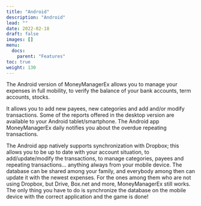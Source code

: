 ```yaml
---
title: "Android"
description: "Android"
lead: ""
date: 2022-02-18
draft: false
images: []
menu:
  docs:
    parent: "Features"
toc: true
weight: 130
---
```


The Android version of MoneyManagerEx allows you to manage your expenses in full mobility, to verify the balance of your bank accounts, term accounts, stocks.

It allows you to add new payees, new categories and add and/or modify transactions. Some of the reports offered in the desktop version are available to your Android tablet/smartphone. The Android app MoneyManagerEx daily notifies you about the overdue repeating transactions.

The Android app natively supports synchronization with Dropbox; this allows you to be up to date with your account situation, to add/update/modify the transactions, to manage categories, payees and repeating transactions... anything always from your mobile device. The database can be shared among your family, and everybody among then can update it with the newest expenses. For the ones among them who are not using Dropbox, but Drive, Box.net and more, MoneyManagerEx still works. The only thing you have to do is synchronize the database on the mobile device with the correct application and the game is done!